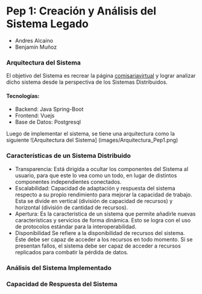 # Pep 1: Creación y Análisis del Sistema Legado
- Andres Alcaíno
- Benjamín Muñoz

### Arquitectura del Sistema
El objetivo del Sistema es recrear la página [comisariavirtual](https://comisariavirtual.cl/) y lograr analizar dicho sistema desde la perspectiva de los Sistemas Distribuidos.
#### Tecnologías:
- Backend: Java Spring-Boot
- Frontend: Vuejs
- Base de Datos: Postgresql

Luego de implementar el sistema, se tiene una arquitectura como la siguiente
![Arquitectura del Sistema]
(images/Arquitectura_Pep1.png)

### Características de un Sistema Distribuido


- Transparencia: Está dirigida a ocultar los componentes del Sistema al usuario, para que este lo vea como un todo, en lugar de distintos componentes  independientes conectados. 
- Escalabilidad: Capacidad de adaptación y respuesta del sistema respecto a su propio rendimiento para mejorar la capacidad de trabajo. Esta se divide en vertical (división de capacidad de recursos) y horizontal (división de cantidad de recursos). 
- Apertura: Es la característica de un sistema que permite añadirle nuevas características y servicios de forma dinámica. Esto se logra con el uso de protocolos estándar para la interoperabilidad.
- Disponibilidad Se refiere a la disponibilidad de recursos del sistema. Éste debe ser capaz de acceder a los recursos en todo momento. Si se presentan fallos, el sistema debe ser capaz de acceder a recursos replicados para combatir la pérdida de datos. 
### Análisis del Sistema Implementado

### Capacidad de Respuesta del Sistema